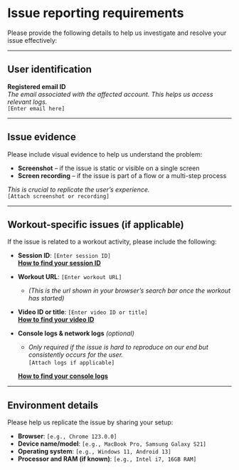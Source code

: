 # Issue reporting requirements

Please provide the following details to help us investigate and resolve your issue effectively:

---

## User identification  
**Registered email ID**  
_The email associated with the affected account. This helps us access relevant logs._  
`[Enter email here]`

---

## Issue evidence  
Please include visual evidence to help us understand the problem:

- **Screenshot** – if the issue is static or visible on a single screen  
- **Screen recording** – if the issue is part of a flow or a multi-step process  

_This is crucial to replicate the user’s experience._  
`[Attach screenshot or recording]`

---

## Workout-specific issues (if applicable)
If the issue is related to a workout activity, please include the following:

- **Session ID**: `[Enter session ID]` <br />
  [**How to find your session ID**](/FAQs/FAQs1#q-how-do-i-find-my-session-id)

- **Workout URL**: `[Enter workout URL]`  <br />
  - _(This is the url shown in your browser’s search bar once the workout has started)_

- **Video ID or title**: `[Enter video ID or title]`  <br />
  [**How to find your video ID**](/FAQs/FAQs1#q-where-can-i-find-the-video-id)

- **Console logs & network logs** _(optional)_
  - _Only required if the issue is hard to reproduce on our end but consistently occurs for the user._  
    `[Attach logs if applicable]`<br />

  [**How to find your console logs**](/FAQs/FAQs1#q-how-do-i-record-a-console-log)
---

## Environment details  
Please help us replicate the issue by sharing your setup:

- **Browser**: `[e.g., Chrome 123.0.0]`  
- **Device name/model**: `[e.g., MacBook Pro, Samsung Galaxy S21]`  
- **Operating system**: `[e.g., Windows 11, Android 13]`  
- **Processor and RAM (if known)**: `[e.g., Intel i7, 16GB RAM]`
